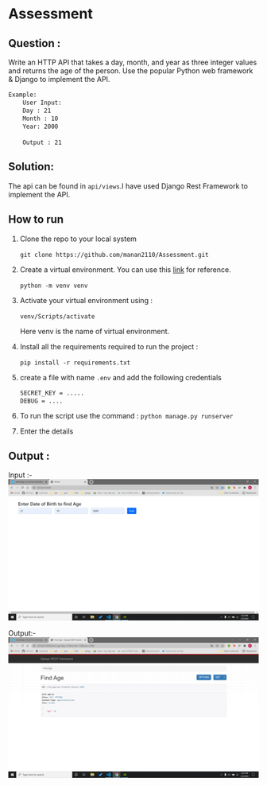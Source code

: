 # Assessment

## Question :
Write an HTTP API that takes a day, month, and year as three integer values and returns the age of the person. Use the popular Python web framework & Django to implement the API.

```
Example:
    User Input: 
    Day : 21
    Month : 10
    Year: 2000
    
    Output : 21
```
## Solution:
The api can be found in `api/views`.I have used Django Rest Framework to implement the API.

## How to run 
1. Clone the repo to your local system

    ```git clone https://github.com/manan2110/Assessment.git ```
2. Create a virtual environment. You can use this [link](https://docs.python.org/3/library/venv.html) for reference.

    ``` python -m venv venv ```
3. Activate your virtual environment using : 
    
    ```venv/Scripts/activate``` 
    
    Here venv is the name of virtual environment.

4. Install all the requirements required to run the project : 
    
    ```pip install -r requirements.txt```

5. create a file with name ```.env``` and add the following credentials 
    ``` 
    SECRET_KEY = .....
    DEBUG = ....
    ```
6. To run the script use the command :
    ```python manage.py runserver```

7. Enter the details

## Output :

Input :-
![Alt text]( ./images/1.png "Example input")

Output:-
![Alt text]( ./images/2.png "Example Output")
